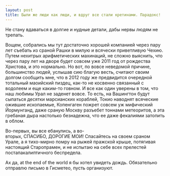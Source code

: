 ```yaml
---
layout: post
title: Были же люди как люди, и вдруг все стали кретинами. Парадокс!
---
```


Не стану вдаваться в долгие и нудные детали, дабы нервы людям не трепать. 

Вощем,&nbsp;собрались мы тут достаточно хорошей компанией через пару лет съебать из сраной Рашки в милую и всячески приветливую Чехию. Путем нехитрых арифметических махинаций,&nbsp;не сложно выяснить,&nbsp;что через пару лет на дворе будет совсем уже 2011 год от рождества Христова, и это нормально. Но вот,&nbsp;по вовсе неведомой причине, большинство людей,&nbsp;услышав сию благую весть, считают своим долгом сообщить мне, что в 2012 году же предвидится очередной тотальный маоийский пиздец,&nbsp;как-то не косвенно связанный с водолеем и еще каким-то говном. И все как один уверены в том,&nbsp;что наш любимы Урал не заденет вовсе. То есть, на Вашингтон будут сыпаться десятки марсианских кораблей,&nbsp;Токио наводнят всяческие ожившие ископаемые, Копенгаген пожрет совсем уж мифический Йормунганд,&nbsp;даже сраную Москву разъебет тоннами метеоритов,&nbsp;а эта гребаная дыра настолько безнадежна,&nbsp;что ее даже фекалиями затопить в облом.

Во-первых,&nbsp;вы все ебанулись, а во-вторых,&nbsp;СПАСИБО,&nbsp;ДОРОГИЕ&nbsp;МОИ!&nbsp;Спасайтесь на своем сраном Урале,&nbsp;а я тихо-мирно помру на рыжей пражской крыше,&nbsp;потягивая настоящий Старопрамен, и не испытаю на себе всех прелестей постапакалиптичного беспредела.

Ах да,&nbsp;at the end of the world я бы хотел увидеть дождь. Обязательно отправлю письмо в Гисметео,&nbsp;пусть организуют.